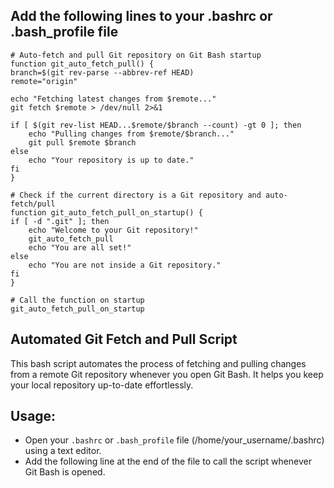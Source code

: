 ## Add the following lines to your .bashrc or .bash_profile file

    # Auto-fetch and pull Git repository on Git Bash startup
    function git_auto_fetch_pull() {
    branch=$(git rev-parse --abbrev-ref HEAD)
    remote="origin"
    
    echo "Fetching latest changes from $remote..."
    git fetch $remote > /dev/null 2>&1
    
    if [ $(git rev-list HEAD...$remote/$branch --count) -gt 0 ]; then
        echo "Pulling changes from $remote/$branch..."
        git pull $remote $branch
    else
        echo "Your repository is up to date."
    fi
    }

    # Check if the current directory is a Git repository and auto-fetch/pull
    function git_auto_fetch_pull_on_startup() {
    if [ -d ".git" ]; then
        echo "Welcome to your Git repository!"
        git_auto_fetch_pull
        echo "You are all set!"
    else
        echo "You are not inside a Git repository."
    fi
    }

    # Call the function on startup
    git_auto_fetch_pull_on_startup



## Automated Git Fetch and Pull Script

This bash script automates the process of fetching and pulling changes from a remote Git repository whenever you open Git Bash. It helps you keep your local repository up-to-date effortlessly.

## Usage:
- Open your `.bashrc` or `.bash_profile` file (/home/your_username/.bashrc) using a text editor.
- Add the following line at the end of the file to call the script whenever Git Bash is opened.
